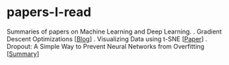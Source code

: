 # papers-I-read
Summaries of papers on Machine Learning and Deep Learning.
. Gradient Descent Optimizations [[Blog](https://ndeepesh.github.io/post/gradientdescentoptimizations/)]
. Visualizing Data using t-SNE [[Paper](http://www.jmlr.org/papers/volume9/vandermaaten08a/vandermaaten08a.pdf)]
. Dropout: A Simple Way to Prevent Neural Networks from Overfitting [[Summary](https://ndeepesh.github.io/post/dropout/)]
